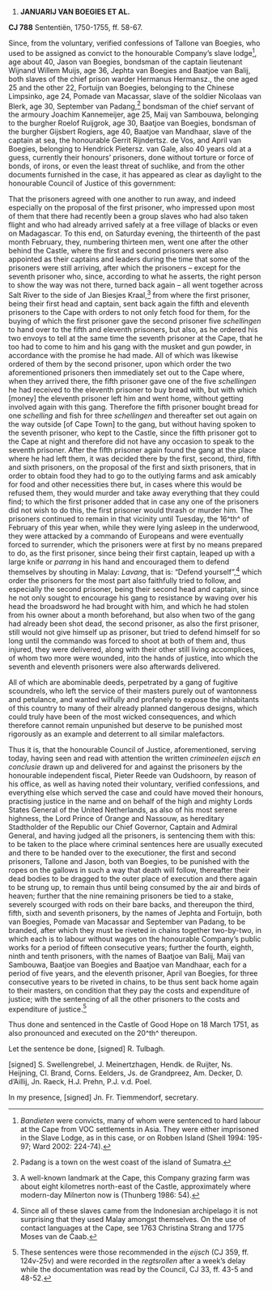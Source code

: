 1.  **JANUARIJ VAN BOEGIES ET AL.**

**CJ 788** Sententiën, 1750-1755, ff. 58-67.

Since, from the voluntary, verified confessions of Tallone van Boegies,
who used to be assigned as convict to the honourable Company’s slave
lodge[^1], age about 40, Jason van Boegies, bondsman of the captain
lieutenant Wijnand Willem Muijs, age 36, Jephta van Boegies and Baatjoe
van Balij, both slaves of the chief prison warder Hermanus Hermansz.,
the one aged 25 and the other 22, Fortuijn van Boegies, belonging to the
Chinese Limpsinko, age 24, Pomade van Macassar, slave of the soldier
Nicolaas van Blerk, age 30, September van Padang,[^2] bondsman of the
chief servant of the armoury Joachim Kannemeijer, age 25, Maij van
Sambouwa, belonging to the burgher Roelof Ruijgrok, age 30, Baatjoe van
Boegies, bondsman of the burgher Gijsbert Rogiers, age 40, Baatjoe van
Mandhaar, slave of the captain at sea, the honourable Gerrit Rijndertsz.
de Vos, and April van Boegies, belonging to Hendrick Pietersz. van Gale,
also 40 years old at a guess, currently their honours’ prisoners, done
without torture or force of bonds, of irons, or even the least threat of
suchlike, and from the other documents furnished in the case, it has
appeared as clear as daylight to the honourable Council of Justice of
this government:

That the prisoners agreed with one another to run away, and indeed
especially on the proposal of the first prisoner, who impressed upon
most of them that there had recently been a group slaves who had also
taken flight and who had already arrived safely at a free village of
blacks or even on Madagascar. To this end, on Saturday evening, the
thirteenth of the past month February, they, numbering thirteen men,
went one after the other behind the Castle, where the first and second
prisoners were also appointed as their captains and leaders during the
time that some of the prisoners were still arriving, after which the
prisoners – except for the seventh prisoner who, since, according to
what he asserts, the right person to show the way was not there, turned
back again – all went together across Salt River to the side of Jan
Biesjes Kraal,[^3] from where the first prisoner, being their first head
and captain, sent back again the fifth and eleventh prisoners to the
Cape with orders to not only fetch food for them, for the buying of
which the first prisoner gave the second prisoner five *schellingen* to
hand over to the fifth and eleventh prisoners, but also, as he ordered
his two envoys to tell at the same time the seventh prisoner at the
Cape, that he too had to come to him and his gang with the musket and
gun powder, in accordance with the promise he had made. All of which was
likewise ordered of them by the second prisoner, upon which order the
two aforementioned prisoners then immediately set out to the Cape where,
when they arrived there, the fifth prisoner gave one of the five
*schellingen* he had received to the eleventh prisoner to buy bread
with, but with which \[money\] the eleventh prisoner left him and went
home, without getting involved again with this gang. Therefore the fifth
prisoner bought bread for one *schelling* and fish for three
*schellingen* and thereafter set out again on the way outside \[of Cape
Town\] to the gang, but without having spoken to the seventh prisoner,
who kept to the Castle, since the fifth prisoner got to the Cape at
night and therefore did not have any occasion to speak to the seventh
prisoner. After the fifth prisoner again found the gang at the place
where he had left them, it was decided there by the first, second,
third, fifth and sixth prisoners, on the proposal of the first and sixth
prisoners, that in order to obtain food they had to go to the outlying
farms and ask amicably for food and other necessities there but, in
cases where this would be refused them, they would murder and take away
everything that they could find; to which the first prisoner added that
in case any one of the prisoners did not wish to do this, the first
prisoner would thrash or murder him. The prisoners continued to remain
in that vicinity until Tuesday, the 16^th^ of February of this year
when, while they were lying asleep in the underwood, they were attacked
by a commando of Europeans and were eventually forced to surrender,
which the prisoners were at first by no means prepared to do, as the
first prisoner, since being their first captain, leaped up with a large
knife or *parrang* in his hand and encouraged them to defend themselves
by shouting in Malay: *Lavang*, that is: “Defend yourself”,[^4] which
order the prisoners for the most part also faithfully tried to follow,
and especially the second prisoner, being their second head and captain,
since he not only sought to encourage his gang to resistance by waving
over his head the broadsword he had brought with him, and which he had
stolen from his owner about a month beforehand, but also when two of the
gang had already been shot dead, the second prisoner, as also the first
prisoner, still would not give himself up as prisoner, but tried to
defend himself for so long until the commando was forced to shoot at
both of them and, thus injured, they were delivered, along with their
other still living accomplices, of whom two more were wounded, into the
hands of justice, into which the seventh and eleventh prisoners were
also afterwards delivered.

All of which are abominable deeds, perpetrated by a gang of fugitive
scoundrels, who left the service of their masters purely out of
wantonness and petulance, and wanted wilfully and profanely to expose
the inhabitants of this country to many of their already planned
dangerous designs, which could truly have been of the most wicked
consequences, and which therefore cannot remain unpunished but deserve
to be punished most rigorously as an example and deterrent to all
similar malefactors.

Thus it is, that the honourable Council of Justice, aforementioned,
serving today, having seen and read with attention the written
*crimineelen eijsch en conclusie* drawn up and delivered for and against
the prisoners by the honourable independent fiscal, Pieter Reede van
Oudshoorn, by reason of his office, as well as having noted their
voluntary, verified confessions, and everything else which served the
case and could have moved their honours, practising justice in the name
and on behalf of the high and mighty Lords States General of the United
Netherlands, as also of his most serene highness, the Lord Prince of
Orange and Nassouw, as hereditary Stadtholder of the Republic our Chief
Governor, Captain and Admiral General, and having judged all the
prisoners, is sentencing them with this: to be taken to the place where
criminal sentences here are usually executed and there to be handed over
to the executioner, the first and second prisoners, Tallone and Jason,
both van Boegies, to be punished with the ropes on the gallows in such a
way that death will follow, thereafter their dead bodies to be dragged
to the outer place of execution and there again to be strung up, to
remain thus until being consumed by the air and birds of heaven; further
that the nine remaining prisoners be tied to a stake, severely scourged
with rods on their bare backs, and thereupon the third, fifth, sixth and
seventh prisoners, by the names of Jephta and Fortuijn, both van
Boegies, Pomade van Macassar and September van Padang, to be branded,
after which they must be riveted in chains together two-by-two, in which
each is to labour without wages on the honourable Company’s public works
for a period of fifteen consecutive years; further the fourth, eighth,
ninth and tenth prisoners, with the names of Baatjoe van Balij, Maij van
Sambouwa, Baatjoe van Boegies and Baatjoe van Mandhaar, each for a
period of five years, and the eleventh prisoner, April van Boegies, for
three consecutive years to be riveted in chains, to be thus sent back
home again to their masters, on condition that they pay the costs and
expenditure of justice; with the sentencing of all the other prisoners
to the costs and expenditure of justice.[^5]

Thus done and sentenced in the Castle of Good Hope on 18 March 1751, as
also pronounced and executed on the 20^th^ thereupon.

Let the sentence be done, \[signed\] R. Tulbagh.

\[signed\] S. Swellengrebel, J. Meinertzhagen, Hendk. de Ruijter, Ns.
Heijning, Cl. Brand, Corns. Eelders, Js. de Grandpreez, Am. Decker, D.
d’Aillij, Jn. Raeck, H.J. Prehn, P.J. v.d. Poel.

In my presence, \[signed\] Jn. Fr. Tiemmendorf, secretary.

[^1]: *Bandieten* were convicts, many of whom were sentenced to hard
    labour at the Cape from VOC settlements in Asia. They were either
    imprisoned in the Slave Lodge, as in this case, or on Robben Island
    (Shell 1994: 195-97; Ward 2002: 224-74).

[^2]: Padang is a town on the west coast of the island of Sumatra.

[^3]: A well-known landmark at the Cape, this Company grazing farm was
    about eight kilometres north-east of the Castle, approximately where
    modern-day Milnerton now is (Thunberg 1986: 54).

[^4]: Since all of these slaves came from the Indonesian archipelago it
    is not surprising that they used Malay amongst themselves. On the
    use of contact languages at the Cape, see 1763 Christina Strang and
    1775 Moses van de Caab.

[^5]: These sentences were those recommended in the *eijsch* (CJ 359,
    ff. 124v-25v) and were recorded in the *regtsrollen* after a week’s
    delay while the documentation was read by the Council, CJ 33, ff.
    43-5 and 48-52.
